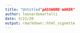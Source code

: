 ```yaml
---
title: "Untitled"pASSWORD mAKER"
author: leonardomartelli
date: 3/21/20
output: rmarkdown::html_vignette
---
```


